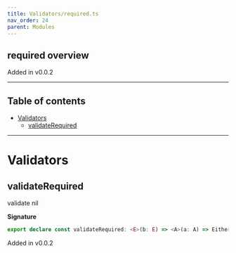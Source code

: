 ```yaml
---
title: Validators/required.ts
nav_order: 24
parent: Modules
---
```


## required overview

Added in v0.0.2

---

<h2 class="text-delta">Table of contents</h2>

- [Validators](#validators)
  - [validateRequired](#validaterequired)

---

# Validators

## validateRequired

validate nil

**Signature**

```ts
export declare const validateRequired: <E>(b: E) => <A>(a: A) => Either<E, A>
```

Added in v0.0.2
